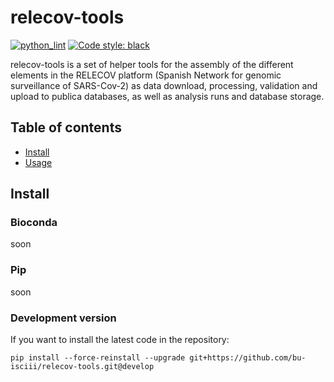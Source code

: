 # relecov-tools
[![python_lint](https://github.com/BU-ISCIII/relecov-tools/actions/workflows/python_lint.yml/badge.svg)](https://github.com/BU-ISCIII/relecov-tools/actions/workflows/python_lint.yml)
[![Code style: black](https://img.shields.io/badge/code%20style-black-000000.svg)](https://github.com/psf/black)

relecov-tools is a set of helper tools for the assembly of the different elements in the RELECOV platform (Spanish Network for genomic surveillance of SARS-Cov-2) as data download, processing, validation and upload to publica databases, as well as analysis runs and database storage.

## Table of contents

* [Install](#installation)
* [Usage](#usage)

## Install


### Bioconda
soon

### Pip
soon

### Development version
If you want to install the latest code in the repository:

```
pip install --force-reinstall --upgrade git+https://github.com/bu-isciii/relecov-tools.git@develop

```



